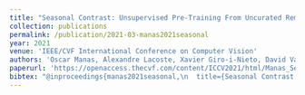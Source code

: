 ```yaml
---
title: "Seasonal Contrast: Unsupervised Pre-Training From Uncurated Remote Sensing Data"
collection: publications
permalink: /publication/2021-03-manas2021seasonal
year: 2021
venue: 'IEEE/CVF International Conference on Computer Vision'
authors: 'Oscar Manas, Alexandre Lacoste, Xavier Giro-i-Nieto, David Vazquez, Pau Rodriguez'
paperurl: 'https://openaccess.thecvf.com/content/ICCV2021/html/Manas_Seasonal_Contrast_Unsupervised_Pre-Training_From_Uncurated_Remote_Sensing_Data_ICCV_2021_paper.html'
bibtex: "@inproceedings{manas2021seasonal,\n  title={Seasonal Contrast: Unsupervised Pre-Training From Uncurated Remote Sensing Data},\n  author={Manas, Oscar and Lacoste, Alexandre and Giro-i-Nieto, Xavier and Vazquez, David and Rodriguez, Pau},\n  booktitle={Proceedings of the IEEE/CVF International Conference on Computer Vision (ICCV)},\n  pages={9414-9423}\n  month={October},\n  year={2021}\n}"
---
```

